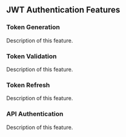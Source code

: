 ## JWT Authentication Features

### Token Generation
Description of this feature.

### Token Validation
Description of this feature.

### Token Refresh
Description of this feature.

### API Authentication
Description of this feature.

